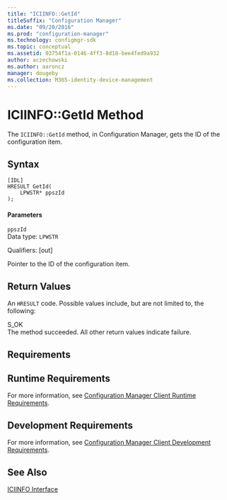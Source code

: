 ```yaml
---
title: "ICIINFO::GetId"
titleSuffix: "Configuration Manager"
ms.date: "09/20/2016"
ms.prod: "configuration-manager"
ms.technology: configmgr-sdk
ms.topic: conceptual
ms.assetid: 03754f1a-0146-4ff3-8d18-bee4fed9a932
author: aczechowski
ms.author: aaroncz
manager: dougeby
ms.collection: M365-identity-device-management
---
```

# ICIINFO::GetId Method
The `ICIINFO::GetId` method, in Configuration Manager, gets the ID of the configuration item.  

## Syntax  

```  
[IDL]  
HRESULT GetId(  
    LPWSTR* ppszId  
);  
```  

#### Parameters  
 `ppszId`  
 Data type: `LPWSTR`  

 Qualifiers: [out]  

 Pointer to the ID of the configuration item.  

## Return Values  
 An `HRESULT` code. Possible values include, but are not limited to, the following:  

 S_OK  
 The method succeeded. All other return values indicate failure.  

## Requirements  

## Runtime Requirements  
 For more information, see [Configuration Manager Client Runtime Requirements](../../../../../develop/core/reqs/client-runtime-requirements.md).  

## Development Requirements  
 For more information, see [Configuration Manager Client Development Requirements](../../../../../develop/core/reqs/client-development-requirements.md).  

## See Also  
 [ICIINFO Interface](../../../../../develop/reference/core/clients/client-classes/iciinfo-interface.md)
